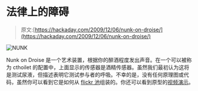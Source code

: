 # 法律上的障碍

> 原文:[https://hackaday.com/2009/12/06/nunk-on-droise/](https://hackaday.com/2009/12/06/nunk-on-droise/)

![](../Images/e8300c29381251ededd6a6da43127d4c.png "NUNK")

Nunk on Droise 是一个艺术装置，根据你的醉酒程度发出声音。在一个可以被称为 cthoilet 的配置中，上面显示的传感器是酒精传感器。虽然我们最初认为这将是测试尿液，但描述表明它测试参与者的呼吸。不幸的是，没有任何原理图或代码，虽然你可以看到它是如何从 [flickr 池](http://www.flickr.com/photos/zeni893/4162130652/in/photostream/)组装的。你还可以看到原型的[视频演示](http://www.youtube.com/watch?v=9sdife7cNTw)。